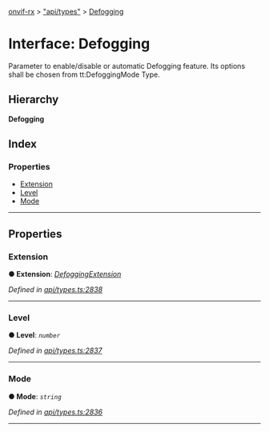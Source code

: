 [onvif-rx](../README.md) > ["api/types"](../modules/_api_types_.md) > [Defogging](../interfaces/_api_types_.defogging.md)

# Interface: Defogging

Parameter to enable/disable or automatic Defogging feature. Its options shall be chosen from tt:DefoggingMode Type.

## Hierarchy

**Defogging**

## Index

### Properties

* [Extension](_api_types_.defogging.md#extension)
* [Level](_api_types_.defogging.md#level)
* [Mode](_api_types_.defogging.md#mode)

---

## Properties

<a id="extension"></a>

###  Extension

**● Extension**: *[DefoggingExtension](_api_types_.defoggingextension.md)*

*Defined in [api/types.ts:2838](https://github.com/patrickmichalina/onvif-rx/blob/1596479/src/api/types.ts#L2838)*

___
<a id="level"></a>

###  Level

**● Level**: *`number`*

*Defined in [api/types.ts:2837](https://github.com/patrickmichalina/onvif-rx/blob/1596479/src/api/types.ts#L2837)*

___
<a id="mode"></a>

###  Mode

**● Mode**: *`string`*

*Defined in [api/types.ts:2836](https://github.com/patrickmichalina/onvif-rx/blob/1596479/src/api/types.ts#L2836)*

___

